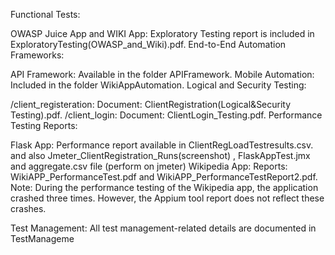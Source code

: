 Functional Tests:

OWASP Juice App and WIKI App:
Exploratory Testing report is included in ExploratoryTesting(OWASP_and_Wiki).pdf.
End-to-End Automation Frameworks:

API Framework: Available in the folder APIFramework.
Mobile Automation: Included in the folder WikiAppAutomation.
Logical and Security Testing:

/client_registeration:
Document: ClientRegistration(Logical&Security Testing).pdf.
/client_login:
Document: ClientLogin_Testing.pdf.
Performance Testing Reports:

Flask App:
Performance report available in ClientRegLoadTestresults.csv. and also Jmeter_ClientRegistration_Runs(screenshot) , FlaskAppTest.jmx and aggregate.csv file (perform on jmeter)
Wikipedia App:
Reports: WikiAPP_PerformanceTest.pdf and WikiAPP_PerformanceTestReport2.pdf.
Note: During the performance testing of the Wikipedia app, the application crashed three times. However, the Appium tool report does not reflect these crashes.

Test Management:
All test management-related details are documented in TestManageme
